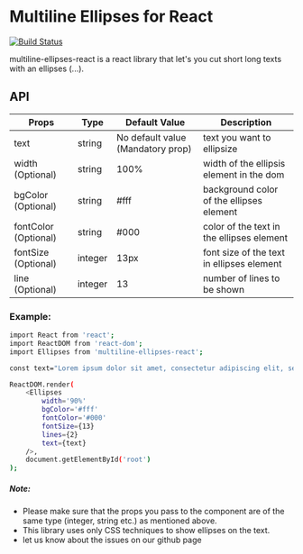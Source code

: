 # Multiline Ellipses for React

[![Build Status](https://travis-ci.org/joemccann/dillinger.svg?branch=master)](https://travis-ci.org/joemccann/dillinger)

multiline-ellipses-react is a react library that let's you cut short long texts with an ellipses (...).

## API

| Props | Type | Default Value | Description
| ------ | ------ | ------ | ------ |
| text | string | No default value (Mandatory prop) | text you want to ellipsize
| width (Optional) | string | 100% | width of the ellipsis element in the dom
| bgColor (Optional) | string | #fff | background color of the ellipses element
| fontColor (Optional) | string | #000 | color of the text in the ellipses element
| fontSize (Optional) | integer | 13px | font size of the text in ellipses element
| line (Optional) | integer | 13 | number of lines to be shown

### Example:
```sh
import React from 'react';
import ReactDOM from 'react-dom';
import Ellipses from 'multiline-ellipses-react';

const text="Lorem ipsum dolor sit amet, consectetur adipiscing elit, sed do eiusmod tempor incididunt ut labore et dolore magna aliqua. Ut enim ad minim veniam, quis nostrud exercitation ullamco laboris nisi ut aliquip ex ea commodo consequat. Duis aute irure dolor in reprehenderit in voluptate velit esse cillum dolore eu fugiat nulla pariatur. Excepteur sint occaecat cupidatat non proident, sunt in culpa qui officia deserunt mollit anim id est laborum."

ReactDOM.render(
    <Ellipses 
        width='90%' 
        bgColor='#fff' 
        fontColor='#000' 
        fontSize={13} 
        lines={2} 
        text={text} 
    />, 
    document.getElementById('root')
);

```
##### Note:
  - Please make sure that the props you pass to the component are of the same type (integer, string etc.) as mentioned above.
  - This library uses only CSS techniques to show ellipses on the text.
  - let us know about the issues on our github page

